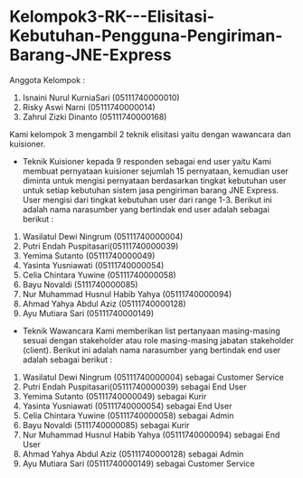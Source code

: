# Kelompok3-RK---Elisitasi-Kebutuhan-Pengguna-Pengiriman-Barang-JNE-Express

Anggota Kelompok :
1. Isnaini Nurul KurniaSari (05111740000010)
2. Risky Aswi Narni (05111740000014)
3. Zahrul Zizki Dinanto (05111740000168)
  
  Kami kelompok 3 mengambil 2 teknik elisitasi yaitu dengan wawancara dan kuisioner. 
 - Teknik Kuisioner kepada 9 responden sebagai end user yaitu 
  Kami membuat pernyataan kuisioner sejumlah 15 pernyataan, kemudian user diminta untuk mengisi pernyataan berdasarkan tingkat kebutuhan user untuk setiap kebutuhan sistem jasa pengiriman barang JNE Express. User mengisi dari tingkat kebutuhan user dari range 1-3. 
Berikut ini adalah nama narasumber yang bertindak end user adalah sebagai berikut :
  1. Wasilatul Dewi Ningrum (05111740000004)
  2. Putri Endah Puspitasari(05111740000039)
  3. Yemima Sutanto (05111740000049)  
  4. Yasinta Yusniawati (05111740000054)
  5. Celia Chintara Yuwine (05111740000058)
  6. Bayu Novaldi (5111740000085)
  7. Nur Muhammad Husnul Habib Yahya (05111740000094)
  8. Ahmad Yahya Abdul Aziz (05111740000128)
  9. Ayu Mutiara Sari (05111740000149)
  
  - Teknik Wawancara
    Kami memberikan list pertanyaan masing-masing sesuai dengan stakeholder atau role masing-masing jabatan stakeholder (client).
    Berikut ini adalah nama narasumber yang bertindak end user adalah sebagai berikut :
  1. Wasilatul Dewi Ningrum (05111740000004) sebagai Customer Service
  2. Putri Endah Puspitasari(05111740000039) sebagai End User
  3. Yemima Sutanto (05111740000049) sebagai Kurir
  4. Yasinta Yusniawati (05111740000054) sebagai End User
  5. Celia Chintara Yuwine (05111740000058) sebagai Admin
  6. Bayu Novaldi (5111740000085) sebagai Kurir
  7. Nur Muhammad Husnul Habib Yahya (05111740000094) sebagai End User
  8. Ahmad Yahya Abdul Aziz (05111740000128) sebagai Admin
  9. Ayu Mutiara Sari (05111740000149) sebagai Customer Service

